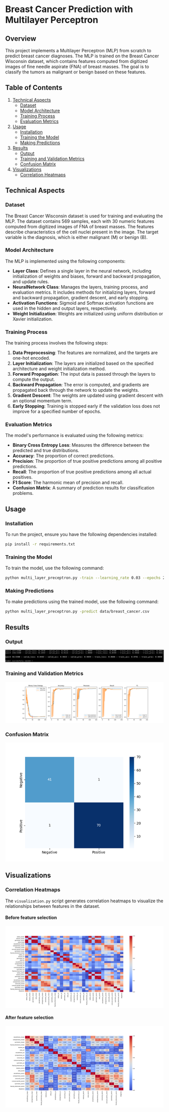 # Breast Cancer Prediction with Multilayer Perceptron

## Overview

This project implements a Multilayer Perceptron (MLP) from scratch to predict breast cancer diagnoses. The MLP is trained on the Breast Cancer Wisconsin dataset, which contains features computed from digitized images of fine needle aspirate (FNA) of breast masses. The goal is to classify the tumors as malignant or benign based on these features.

## Table of Contents

1. [Technical Aspects](#technical-aspects)
   - [Dataset](#dataset)
   - [Model Architecture](#model-architecture)
   - [Training Process](#training-process)
   - [Evaluation Metrics](#evaluation-metrics)
2. [Usage](#usage)
   - [Installation](#installation)
   - [Training the Model](#training-the-model)
   - [Making Predictions](#making-predictions)
3. [Results](#results)
   - [Output](#output)
   - [Training and Validation Metrics](#training-and-validation-metrics)
   - [Confusion Matrix](#confusion-matrix)
4. [Visualizations](#visualizations)
   - [Correlation Heatmaps](#correlation-heatmaps)

## Technical Aspects

### Dataset

The Breast Cancer Wisconsin dataset is used for training and evaluating the MLP. The dataset contains 569 samples, each with 30 numeric features computed from digitized images of FNA of breast masses. The features describe characteristics of the cell nuclei present in the image. The target variable is the diagnosis, which is either malignant (M) or benign (B).

### Model Architecture

The MLP is implemented using the following components:

- **Layer Class**: Defines a single layer in the neural network, including initialization of weights and biases, forward and backward propagation, and update rules.
- **NeuralNetwork Class**: Manages the layers, training process, and evaluation metrics. It includes methods for initializing layers, forward and backward propagation, gradient descent, and early stopping.
- **Activation Functions**: Sigmoid and Softmax activation functions are used in the hidden and output layers, respectively.
- **Weight Initialization**: Weights are initialized using uniform distribution or Xavier initialization.

### Training Process

The training process involves the following steps:

1. **Data Preprocessing**: The features are normalized, and the targets are one-hot encoded.
2. **Layer Initialization**: The layers are initialized based on the specified architecture and weight initialization method.
3. **Forward Propagation**: The input data is passed through the layers to compute the output.
4. **Backward Propagation**: The error is computed, and gradients are propagated back through the network to update the weights.
5. **Gradient Descent**: The weights are updated using gradient descent with an optional momentum term.
6. **Early Stopping**: Training is stopped early if the validation loss does not improve for a specified number of epochs.

### Evaluation Metrics

The model's performance is evaluated using the following metrics:

- **Binary Cross Entropy Loss**: Measures the difference between the predicted and true distributions.
- **Accuracy**: The proportion of correct predictions.
- **Precision**: The proportion of true positive predictions among all positive predictions.
- **Recall**: The proportion of true positive predictions among all actual positives.
- **F1 Score**: The harmonic mean of precision and recall.
- **Confusion Matrix**: A summary of prediction results for classification problems.

## Usage

### Installation

To run the project, ensure you have the following dependencies installed:

```bash
pip install -r requirements.txt
```

### Training the Model

To train the model, use the following command:

```bash
python multi_layer_preceptron.py -train --learning_rate 0.03 --epochs 2500 --shape 10 10 --momentum 0.9 data/breast_cancer.csv
```

### Making Predictions

To make predictions using the trained model, use the following command:

```bash
python multi_layer_preceptron.py -predict data/breast_cancer.csv
```

## Results

### Output

![Program output](images/MLP-metrics-output.png)

### Training and Validation Metrics

![Training and Validation Metrics](images/MLP-training.png)

### Confusion Matrix

![Confusion Matrix](images/MLP-confusion-matrix.png)

## Visualizations

### Correlation Heatmaps

The `visualization.py` script generates correlation heatmaps to visualize the relationships between features in the dataset.

#### Before feature selection

![Correlation Heatmap](images/MLP-correlation-heatmap.png)

#### After feature selection

![Correlation Heatmap](images/MLP-feature-selection-heatmap.png)
